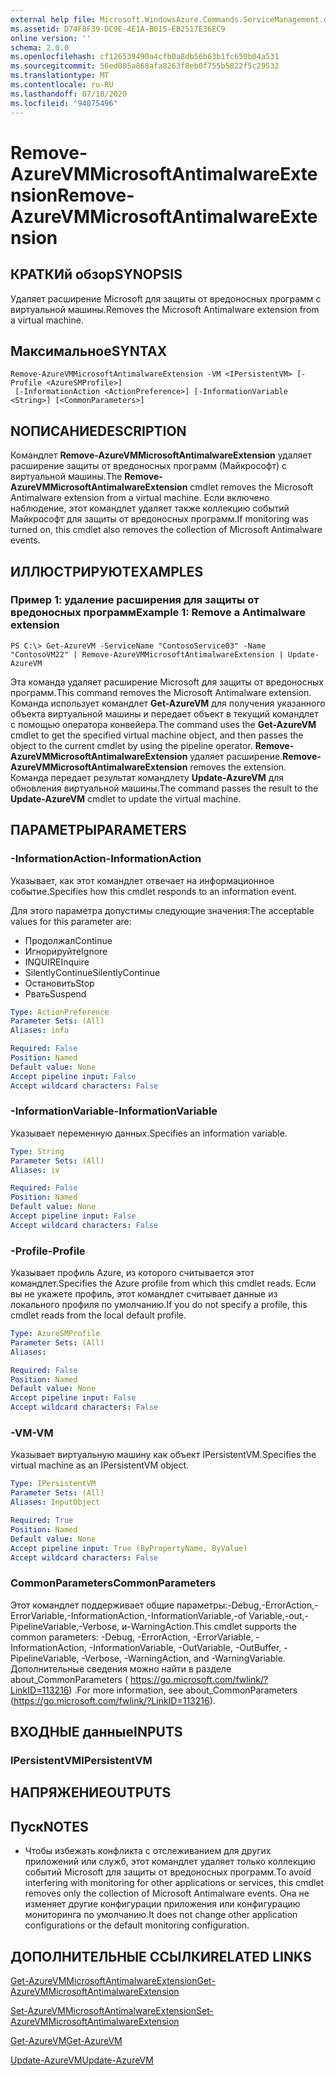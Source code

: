 ```yaml
---
external help file: Microsoft.WindowsAzure.Commands.ServiceManagement.dll-Help.xml
ms.assetid: D74F8F39-DC9E-4E1A-B015-EB2517E36EC9
online version: ''
schema: 2.0.0
ms.openlocfilehash: cf126539490a4cfb0a8db56b63b1fc650b04a531
ms.sourcegitcommit: 56ed085a868afa8263f8eb0f755b5822f5c29532
ms.translationtype: MT
ms.contentlocale: ru-RU
ms.lasthandoff: 07/18/2020
ms.locfileid: "94075496"
---
```

# <span data-ttu-id="5f1d3-101">Remove-AzureVMMicrosoftAntimalwareExtension</span><span class="sxs-lookup"><span data-stu-id="5f1d3-101">Remove-AzureVMMicrosoftAntimalwareExtension</span></span>

## <span data-ttu-id="5f1d3-102">КРАТКИй обзор</span><span class="sxs-lookup"><span data-stu-id="5f1d3-102">SYNOPSIS</span></span>
<span data-ttu-id="5f1d3-103">Удаляет расширение Microsoft для защиты от вредоносных программ с виртуальной машины.</span><span class="sxs-lookup"><span data-stu-id="5f1d3-103">Removes the Microsoft Antimalware extension from a virtual machine.</span></span>

## <span data-ttu-id="5f1d3-104">Максимальное</span><span class="sxs-lookup"><span data-stu-id="5f1d3-104">SYNTAX</span></span>

```
Remove-AzureVMMicrosoftAntimalwareExtension -VM <IPersistentVM> [-Profile <AzureSMProfile>]
 [-InformationAction <ActionPreference>] [-InformationVariable <String>] [<CommonParameters>]
```

## <span data-ttu-id="5f1d3-105">NОПИСАНИЕ</span><span class="sxs-lookup"><span data-stu-id="5f1d3-105">DESCRIPTION</span></span>
<span data-ttu-id="5f1d3-106">Командлет **Remove-AzureVMMicrosoftAntimalwareExtension** удаляет расширение защиты от вредоносных программ (Майкрософт) с виртуальной машины.</span><span class="sxs-lookup"><span data-stu-id="5f1d3-106">The **Remove-AzureVMMicrosoftAntimalwareExtension** cmdlet removes the Microsoft Antimalware extension from a virtual machine.</span></span>
<span data-ttu-id="5f1d3-107">Если включено наблюдение, этот командлет удаляет также коллекцию событий Майкрософт для защиты от вредоносных программ.</span><span class="sxs-lookup"><span data-stu-id="5f1d3-107">If monitoring was turned on, this cmdlet also removes the collection of Microsoft Antimalware events.</span></span>

## <span data-ttu-id="5f1d3-108">ИЛЛЮСТРИРУЮТ</span><span class="sxs-lookup"><span data-stu-id="5f1d3-108">EXAMPLES</span></span>

### <span data-ttu-id="5f1d3-109">Пример 1: удаление расширения для защиты от вредоносных программ</span><span class="sxs-lookup"><span data-stu-id="5f1d3-109">Example 1: Remove a Antimalware extension</span></span>
```
PS C:\> Get-AzureVM -ServiceName "ContosoService03" -Name "ContosoVM22" | Remove-AzureVMMicrosoftAntimalwareExtension | Update-AzureVM
```

<span data-ttu-id="5f1d3-110">Эта команда удаляет расширение Microsoft для защиты от вредоносных программ.</span><span class="sxs-lookup"><span data-stu-id="5f1d3-110">This command removes the Microsoft Antimalware extension.</span></span>
<span data-ttu-id="5f1d3-111">Команда использует командлет **Get-AzureVM** для получения указанного объекта виртуальной машины и передает объект в текущий командлет с помощью оператора конвейера.</span><span class="sxs-lookup"><span data-stu-id="5f1d3-111">The command uses the **Get-AzureVM** cmdlet to get the specified virtual machine object, and then passes the object to the current cmdlet by using the pipeline operator.</span></span>
<span data-ttu-id="5f1d3-112">**Remove-AzureVMMicrosoftAntimalwareExtension** удаляет расширение.</span><span class="sxs-lookup"><span data-stu-id="5f1d3-112">**Remove-AzureVMMicrosoftAntimalwareExtension** removes the extension.</span></span>
<span data-ttu-id="5f1d3-113">Команда передает результат командлету **Update-AzureVM** для обновления виртуальной машины.</span><span class="sxs-lookup"><span data-stu-id="5f1d3-113">The command passes the result to the **Update-AzureVM** cmdlet to update the virtual machine.</span></span>

## <span data-ttu-id="5f1d3-114">ПАРАМЕТРЫ</span><span class="sxs-lookup"><span data-stu-id="5f1d3-114">PARAMETERS</span></span>

### <span data-ttu-id="5f1d3-115">-InformationAction</span><span class="sxs-lookup"><span data-stu-id="5f1d3-115">-InformationAction</span></span>
<span data-ttu-id="5f1d3-116">Указывает, как этот командлет отвечает на информационное событие.</span><span class="sxs-lookup"><span data-stu-id="5f1d3-116">Specifies how this cmdlet responds to an information event.</span></span>

<span data-ttu-id="5f1d3-117">Для этого параметра допустимы следующие значения:</span><span class="sxs-lookup"><span data-stu-id="5f1d3-117">The acceptable values for this parameter are:</span></span>

- <span data-ttu-id="5f1d3-118">Продолжал</span><span class="sxs-lookup"><span data-stu-id="5f1d3-118">Continue</span></span>
- <span data-ttu-id="5f1d3-119">Игнорируйте</span><span class="sxs-lookup"><span data-stu-id="5f1d3-119">Ignore</span></span>
- <span data-ttu-id="5f1d3-120">INQUIRE</span><span class="sxs-lookup"><span data-stu-id="5f1d3-120">Inquire</span></span>
- <span data-ttu-id="5f1d3-121">SilentlyContinue</span><span class="sxs-lookup"><span data-stu-id="5f1d3-121">SilentlyContinue</span></span>
- <span data-ttu-id="5f1d3-122">Остановить</span><span class="sxs-lookup"><span data-stu-id="5f1d3-122">Stop</span></span>
- <span data-ttu-id="5f1d3-123">Рвать</span><span class="sxs-lookup"><span data-stu-id="5f1d3-123">Suspend</span></span>

```yaml
Type: ActionPreference
Parameter Sets: (All)
Aliases: infa

Required: False
Position: Named
Default value: None
Accept pipeline input: False
Accept wildcard characters: False
```

### <span data-ttu-id="5f1d3-124">-InformationVariable</span><span class="sxs-lookup"><span data-stu-id="5f1d3-124">-InformationVariable</span></span>
<span data-ttu-id="5f1d3-125">Указывает переменную данных.</span><span class="sxs-lookup"><span data-stu-id="5f1d3-125">Specifies an information variable.</span></span>

```yaml
Type: String
Parameter Sets: (All)
Aliases: iv

Required: False
Position: Named
Default value: None
Accept pipeline input: False
Accept wildcard characters: False
```

### <span data-ttu-id="5f1d3-126">-Profile</span><span class="sxs-lookup"><span data-stu-id="5f1d3-126">-Profile</span></span>
<span data-ttu-id="5f1d3-127">Указывает профиль Azure, из которого считывается этот командлет.</span><span class="sxs-lookup"><span data-stu-id="5f1d3-127">Specifies the Azure profile from which this cmdlet reads.</span></span>
<span data-ttu-id="5f1d3-128">Если вы не укажете профиль, этот командлет считывает данные из локального профиля по умолчанию.</span><span class="sxs-lookup"><span data-stu-id="5f1d3-128">If you do not specify a profile, this cmdlet reads from the local default profile.</span></span>

```yaml
Type: AzureSMProfile
Parameter Sets: (All)
Aliases: 

Required: False
Position: Named
Default value: None
Accept pipeline input: False
Accept wildcard characters: False
```

### <span data-ttu-id="5f1d3-129">-VM</span><span class="sxs-lookup"><span data-stu-id="5f1d3-129">-VM</span></span>
<span data-ttu-id="5f1d3-130">Указывает виртуальную машину как объект IPersistentVM.</span><span class="sxs-lookup"><span data-stu-id="5f1d3-130">Specifies the virtual machine as an IPersistentVM object.</span></span>

```yaml
Type: IPersistentVM
Parameter Sets: (All)
Aliases: InputObject

Required: True
Position: Named
Default value: None
Accept pipeline input: True (ByPropertyName, ByValue)
Accept wildcard characters: False
```

### <span data-ttu-id="5f1d3-131">CommonParameters</span><span class="sxs-lookup"><span data-stu-id="5f1d3-131">CommonParameters</span></span>
<span data-ttu-id="5f1d3-132">Этот командлет поддерживает общие параметры:-Debug,-ErrorAction,-ErrorVariable,-InformationAction,-InformationVariable,-of Variable,-out,-PipelineVariable,-Verbose, и-WarningAction.</span><span class="sxs-lookup"><span data-stu-id="5f1d3-132">This cmdlet supports the common parameters: -Debug, -ErrorAction, -ErrorVariable, -InformationAction, -InformationVariable, -OutVariable, -OutBuffer, -PipelineVariable, -Verbose, -WarningAction, and -WarningVariable.</span></span> <span data-ttu-id="5f1d3-133">Дополнительные сведения можно найти в разделе about_CommonParameters ( https://go.microsoft.com/fwlink/?LinkID=113216) .</span><span class="sxs-lookup"><span data-stu-id="5f1d3-133">For more information, see about_CommonParameters (https://go.microsoft.com/fwlink/?LinkID=113216).</span></span>

## <span data-ttu-id="5f1d3-134">ВХОДНЫЕ данные</span><span class="sxs-lookup"><span data-stu-id="5f1d3-134">INPUTS</span></span>

### <span data-ttu-id="5f1d3-135">IPersistentVM</span><span class="sxs-lookup"><span data-stu-id="5f1d3-135">IPersistentVM</span></span>

## <span data-ttu-id="5f1d3-136">НАПРЯЖЕНИЕ</span><span class="sxs-lookup"><span data-stu-id="5f1d3-136">OUTPUTS</span></span>

## <span data-ttu-id="5f1d3-137">Пуск</span><span class="sxs-lookup"><span data-stu-id="5f1d3-137">NOTES</span></span>
* <span data-ttu-id="5f1d3-138">Чтобы избежать конфликта с отслеживанием для других приложений или служб, этот командлет удаляет только коллекцию событий Microsoft для защиты от вредоносных программ.</span><span class="sxs-lookup"><span data-stu-id="5f1d3-138">To avoid interfering with monitoring for other applications or services, this cmdlet removes only the collection of Microsoft Antimalware events.</span></span> <span data-ttu-id="5f1d3-139">Она не изменяет другие конфигурации приложения или конфигурацию мониторинга по умолчанию.</span><span class="sxs-lookup"><span data-stu-id="5f1d3-139">It does not change other application configurations or the default monitoring configuration.</span></span>

## <span data-ttu-id="5f1d3-140">ДОПОЛНИТЕЛЬНЫЕ ССЫЛКИ</span><span class="sxs-lookup"><span data-stu-id="5f1d3-140">RELATED LINKS</span></span>

[<span data-ttu-id="5f1d3-141">Get-AzureVMMicrosoftAntimalwareExtension</span><span class="sxs-lookup"><span data-stu-id="5f1d3-141">Get-AzureVMMicrosoftAntimalwareExtension</span></span>](./Get-AzureVMMicrosoftAntimalwareExtension.md)

[<span data-ttu-id="5f1d3-142">Set-AzureVMMicrosoftAntimalwareExtension</span><span class="sxs-lookup"><span data-stu-id="5f1d3-142">Set-AzureVMMicrosoftAntimalwareExtension</span></span>](./Set-AzureVMMicrosoftAntimalwareExtension.md)

[<span data-ttu-id="5f1d3-143">Get-AzureVM</span><span class="sxs-lookup"><span data-stu-id="5f1d3-143">Get-AzureVM</span></span>](./Get-AzureVM.md)

[<span data-ttu-id="5f1d3-144">Update-AzureVM</span><span class="sxs-lookup"><span data-stu-id="5f1d3-144">Update-AzureVM</span></span>](./Update-AzureVM.md)


